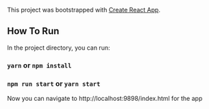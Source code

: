 This project was bootstrapped with [Create React App](https://github.com/facebook/create-react-app).

## How To Run

In the project directory, you can run:

### `yarn` or `npm install`

### `npm run start` or `yarn start`

Now you can navigate to http://localhost:9898/index.html for the app
